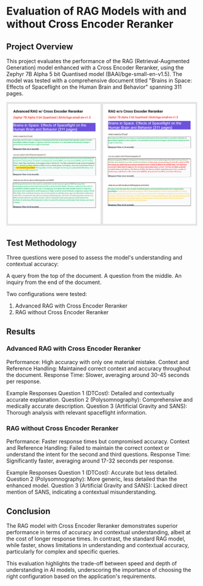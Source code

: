 # Evaluation of RAG Models with and without Cross Encoder Reranker

## Project Overview
This project evaluates the performance of the RAG (Retrieval-Augmented Generation) model enhanced with a Cross Encoder Reranker, using the Zephyr 7B Alpha 5 bit Quantised model (BAAI/bge-small-en-v1.5). The model was tested with a comprehensive document titled "Brains in Space: Effects of Spaceflight on the Human Brain and Behavior" spanning 311 pages.

![Results](Advanced%20RAG%20with%20Cross%20Encoder%20Reranker.png) 


## Test Methodology
Three questions were posed to assess the model's understanding and contextual accuracy:

A query from the top of the document.
A question from the middle.
An inquiry from the end of the document.

Two configurations were tested:
1. Advanced RAG with Cross Encoder Reranker
2. RAG without Cross Encoder Reranker
   
## Results
### Advanced RAG with Cross Encoder Reranker
Performance: High accuracy with only one material mistake.
Context and Reference Handling: Maintained correct context and accuracy throughout the document.
Response Time: Slower, averaging around 30-45 seconds per response.

Example Responses
Question 1 (DTCost): Detailed and contextually accurate explanation.
Question 2 (Polysomnography): Comprehensive and medically accurate description.
Question 3 (Artificial Gravity and SANS): Thorough analysis with relevant spaceflight information.

### RAG without Cross Encoder Reranker
Performance: Faster response times but compromised accuracy.
Context and Reference Handling: Failed to maintain the correct context or understand the intent for the second and third questions.
Response Time: Significantly faster, averaging around 17-32 seconds per response.

Example Responses
Question 1 (DTCost): Accurate but less detailed.
Question 2 (Polysomnography): More generic, less detailed than the enhanced model.
Question 3 (Artificial Gravity and SANS): Lacked direct mention of SANS, indicating a contextual misunderstanding.

## Conclusion
The RAG model with Cross Encoder Reranker demonstrates superior performance in terms of accuracy and contextual understanding, albeit at the cost of longer response times. In contrast, the standard RAG model, while faster, shows limitations in understanding and contextual accuracy, particularly for complex and specific queries.

This evaluation highlights the trade-off between speed and depth of understanding in AI models, underscoring the importance of choosing the right configuration based on the application's requirements.
